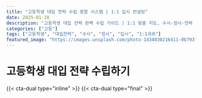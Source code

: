 ```yaml
---
title: "고등학생 대입 전략 수립 종합 시스템 | 1:1 입시 컨설팅"
date: 2025-01-28
description: "고등학생 대입 전략 완벽 수립 가이드 | 1:1 맞춤 지도, 수시·정시·전략 [2025년]"
categories: ["고등"]
tags: ["고등학생", "대입전략", "수시", "정시", "입시", "1:1과외"]
featured_image: "https://images.unsplash.com/photo-1434030216411-0b793f4b4173?w=1200&h=630&fit=crop"
---
```


# 고등학생 대입 전략 수립하기

{{< cta-dual type="inline" >}}
{{< cta-dual type="final" >}}
